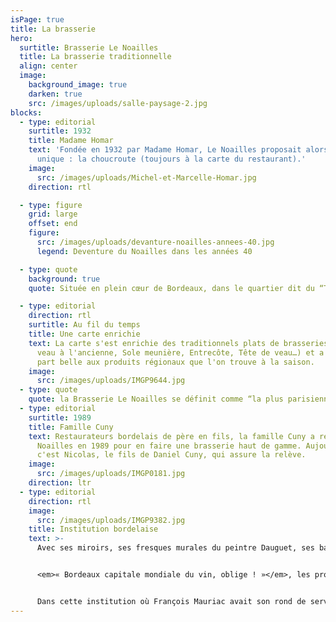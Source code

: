 ```yaml
---
isPage: true
title: La brasserie
hero:
  surtitle: Brasserie Le Noailles
  title: La brasserie traditionnelle
  align: center
  image:
    background_image: true
    darken: true
    src: /images/uploads/salle-paysage-2.jpg
blocks:
  - type: editorial
    surtitle: 1932
    title: Madame Homar
    text: 'Fondée en 1932 par Madame Homar, Le Noailles proposait alors un plat
      unique : la choucroute (toujours à la carte du restaurant).'
    image:
      src: /images/uploads/Michel-et-Marcelle-Homar.jpg
    direction: rtl

  - type: figure
    grid: large
    offset: end
    figure:
      src: /images/uploads/devanture-noailles-annees-40.jpg
      legend: Deventure du Noailles dans les années 40

  - type: quote
    background: true
    quote: Située en plein cœur de Bordeaux, dans le quartier dit du “Triangle d‘or”.

  - type: editorial
    direction: rtl
    surtitle: Au fil du temps
    title: Une carte enrichie
    text: La carte s'est enrichie des traditionnels plats de brasseries (Foie de
      veau à l'ancienne, Sole meunière, Entrecôte, Tête de veau…) et a fait la
      part belle aux produits régionaux que l'on trouve à la saison.
    image:
      src: /images/uploads/IMGP9644.jpg
  - type: quote
    quote: la Brasserie Le Noailles se définit comme “la plus parisienne des brasseries bordelaises”.
  - type: editorial
    surtitle: 1989
    title: Famille Cuny
    text: Restaurateurs bordelais de père en fils, la famille Cuny a repris Le
      Noailles en 1989 pour en faire une brasserie haut de gamme. Aujourd’hui,
      c'est Nicolas, le fils de Daniel Cuny, qui assure la relève.
    image:
      src: /images/uploads/IMGP0181.jpg
    direction: ltr
  - type: editorial
    direction: rtl
    image:
      src: /images/uploads/IMGP9382.jpg
    title: Institution bordelaise
    text: >-
      Avec ses miroirs, ses fresques murales du peintre Dauguet, ses banquettes de velours rouge, ses garçons en gilet noir et tablier blanc, Le Noailles offre un cadre intemporel et une cuisine raffinée.


      <em>« Bordeaux capitale mondiale du vin, oblige ! »</em>, les produits régionaux y sont sublimés par une belle carte des vins, en grande majorité bordelais.


      Dans cette institution où François Mauriac avait son rond de serviette, de nombreuses personnalités artistiques, intellectuelles, politiques se succèdent depuis plusieurs générations.
---
```

